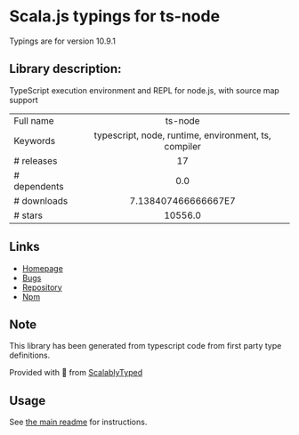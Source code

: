
# Scala.js typings for ts-node

Typings are for version 10.9.1

## Library description:
TypeScript execution environment and REPL for node.js, with source map support

|                    |                 |
| ------------------ | :-------------: |
| Full name          | ts-node |
| Keywords           | typescript, node, runtime, environment, ts, compiler |
| # releases         | 17 |
| # dependents       | 0.0 |
| # downloads        | 7.138407466666667E7 |
| # stars            | 10556.0 |

## Links
- [Homepage](https://typestrong.org/ts-node)
- [Bugs](https://github.com/TypeStrong/ts-node/issues)
- [Repository](https://github.com/TypeStrong/ts-node)
- [Npm](https://www.npmjs.com/package/ts-node)
    


## Note
This library has been generated from typescript code from first party type definitions.

Provided with :purple_heart: from [ScalablyTyped](https://github.com/oyvindberg/ScalablyTyped)

## Usage
See [the main readme](../../readme.md) for instructions.


